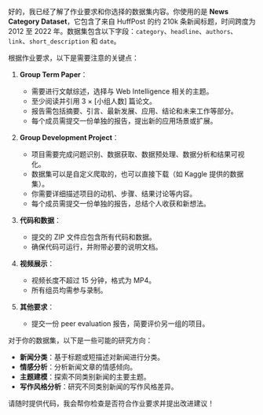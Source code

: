 好的，我已经了解了作业要求和你选择的数据集内容。你使用的是 **News Category Dataset**，它包含了来自 HuffPost 的约 210k 条新闻标题，时间跨度为 2012 至 2022 年。数据集包含以下字段：`category`、`headline`、`authors`、`link`、`short_description` 和 `date`。

根据作业要求，以下是需要注意的关键点：

1. **Group Term Paper**：
   - 需要进行文献综述，选择与 Web Intelligence 相关的主题。
   - 至少阅读并引用 3 × [小组人数] 篇论文。
   - 报告需包括摘要、引言、最新发展、应用、结论和未来工作等部分。
   - 每个成员需提交一份单独的报告，提出新的应用场景或扩展。

2. **Group Development Project**：
   - 项目需要完成问题识别、数据获取、数据预处理、数据分析和结果可视化。
   - 数据集可以是自定义爬取的，也可以直接下载（如 Kaggle 提供的数据集）。
   - 你需要详细描述项目的动机、步骤、结果讨论等内容。
   - 每个成员需提交一份单独的报告，总结个人收获和新想法。

3. **代码和数据**：
   - 提交的 ZIP 文件应包含所有代码和数据。
   - 确保代码可运行，并附带必要的说明文档。

4. **视频展示**：
   - 视频长度不超过 15 分钟，格式为 MP4。
   - 所有组员均需参与录制。

5. **其他要求**：
   - 提交一份 peer evaluation 报告，简要评价另一组的项目。

对于你的数据集，以下是一些可能的研究方向：
- **新闻分类**：基于标题或短描述对新闻进行分类。
- **情感分析**：分析新闻文章的情感倾向。
- **主题建模**：探索不同类别新闻的主要主题。
- **写作风格分析**：研究不同类别新闻的写作风格差异。

请随时提供代码，我会帮你检查是否符合作业要求并提出改进建议！
